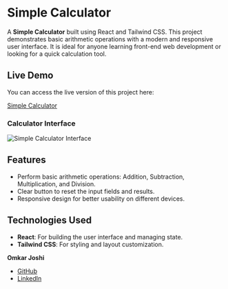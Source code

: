 # Simple Calculator

A **Simple Calculator** built using React and Tailwind CSS. This project demonstrates basic arithmetic operations with a modern and responsive user interface. It is ideal for anyone learning front-end web development or looking for a quick calculation tool.

## Live Demo

You can access the live version of this project here:

[Simple Calculator](https://omkarjoshi33.github.io/Simple-Calci/)

### Calculator Interface

![Simple Calculator Interface]([https://via.placeholder.com/600x400?text=Simple+Calculator](https://github.com/OmkarJoshi33/Simple-Calci/blob/main/SimpleCalci.png))
## Features

- Perform basic arithmetic operations: Addition, Subtraction, Multiplication, and Division.
- Clear button to reset the input fields and results.
- Responsive design for better usability on different devices.

## Technologies Used

- **React**: For building the user interface and managing state.
- **Tailwind CSS**: For styling and layout customization.






**Omkar Joshi**

- [GitHub](https://github.com/OmkarJoshi33)
- [LinkedIn](https://www.linkedin.com/in/omkar-joshi-776477250)

